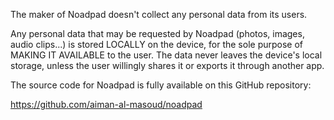 The maker of Noadpad doesn't collect any personal data from its users.

Any personal data that may be requested by Noadpad (photos, images, audio clips...) is stored LOCALLY on the device, for the sole purpose of MAKING IT AVAILABLE to the user. The data never leaves the device's local storage, unless the user willingly shares it or exports it through another app.

The source code for Noadpad is fully available on this GitHub repository:

https://github.com/aiman-al-masoud/noadpad







